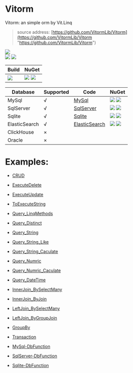 ﻿
# Vitorm
Vitorm: an simple orm by Vit.Linq
>source address: [https://github.com/VitormLib/Vitorm](https://github.com/VitormLib/Vitorm "https://github.com/VitormLib/Vitorm")    

![](https://img.shields.io/github/license/VitormLib/Vitorm.svg)  
![](https://img.shields.io/github/repo-size/VitormLib/Vitorm.svg)  ![](https://img.shields.io/github/last-commit/VitormLib/Vitorm.svg)  
 

| Build | NuGet |
| -------- | -------- |
|![](https://github.com/VitormLib/Vitorm/workflows/ki_devops3/badge.svg) | [![](https://img.shields.io/nuget/v/Vitorm.svg)](https://www.nuget.org/packages/Vitorm) ![](https://img.shields.io/nuget/dt/Vitorm.svg) |



| Database | Supported | Code | NuGet |
| -------- | -------- | -------- | -------- |
| MySql         |   √   | [MySql](src/develop/src/Vitorm.MySql)             |  [![](https://img.shields.io/nuget/v/Vitorm.MySql.svg)](https://www.nuget.org/packages/Vitorm.MySql) ![](https://img.shields.io/nuget/dt/Vitorm.MySql.svg)   |
| SqlServer     |   √   | [SqlServer](src/develop/src/Vitorm.SqlServer)     |  [![](https://img.shields.io/nuget/v/Vitorm.SqlServer.svg)](https://www.nuget.org/packages/Vitorm.SqlServer) ![](https://img.shields.io/nuget/dt/Vitorm.SqlServer.svg)   |
| Sqlite        |   √   | [Sqlite](src/develop/src/Vitorm.Sqlite)           |  [![](https://img.shields.io/nuget/v/Vitorm.Sqlite.svg)](https://www.nuget.org/packages/Vitorm.Sqlite) ![](https://img.shields.io/nuget/dt/Vitorm.Sqlite.svg)   |
| ElasticSearch |   √   | [ElasticSearch](https://github.com/VitormLib/Vitorm.ElasticSearch)     |  [![](https://img.shields.io/nuget/v/Vitorm.ElasticSearch.svg)](https://www.nuget.org/packages/Vitorm.ElasticSearch) ![](https://img.shields.io/nuget/dt/Vitorm.ElasticSearch.svg)   |
| ClickHouse    |   ×   |      |      |
| Oracle        |   ×   |      |      |





# Examples:  
- [CRUD](test/Vitorm.Sqlite.MsTest/CommonTest/CRUD_Test.cs)    
- [ExecuteDelete](test/Vitorm.Sqlite.MsTest/CommonTest/Orm_Extensions_ExecuteDelete_Test.cs)    
- [ExecuteUpdate](test/Vitorm.Sqlite.MsTest/CommonTest/Orm_Extensions_ExecuteUpdate_Test.cs)    
- [ToExecuteString](test/Vitorm.Sqlite.MsTest/CommonTest/Orm_Extensions_ToExecuteString_Test.cs)    
    
- [Query_LinqMethods](test/Vitorm.Sqlite.MsTest/CommonTest/Query_LinqMethods_Test.cs)  
- [Query_Distinct](test/Vitorm.Sqlite.MsTest/CommonTest/Query_LinqMethods_Distinct_Test.cs)  
    
- [Query_String](test/Vitorm.Sqlite.MsTest/CommonTest/Query_Type_String_Test.cs)  
- [Query_String_Like](test/Vitorm.Sqlite.MsTest/CommonTest/Query_Type_String_Like_Test.cs)  
- [Query_String_Caculate](test/Vitorm.Sqlite.MsTest/CommonTest/Query_Type_String_Caculate_Test.cs)  
    
- [Query_Numric](test/Vitorm.Sqlite.MsTest/CommonTest/Query_Type_Numric_Test.cs)  
- [Query_Numric_Caculate](test/Vitorm.Sqlite.MsTest/CommonTest/Query_Type_Numric_Caculate_Test.cs)  
    
- [Query_DateTime](test/Vitorm.Sqlite.MsTest/CommonTest/Query_Type_DateTime_Test.cs)  
    
- [InnerJoin_BySelectMany](test/Vitorm.Sqlite.MsTest/CommonTest/Query_InnerJoin_BySelectMany_Test.cs)  
- [InnerJoin_ByJoin](test/Vitorm.Sqlite.MsTest/CommonTest/Query_InnerJoin_ByJoin_Test.cs)  
- [LeftJoin_BySelectMany](test/Vitorm.Sqlite.MsTest/CommonTest/Query_LeftJoin_BySelectMany_Test.cs)  
- [LeftJoin_ByGroupJoin](test/Vitorm.Sqlite.MsTest/CommonTest/Query_LeftJoin_ByGroupJoin_Test.cs)  
    
- [GroupBy](test/Vitorm.Sqlite.MsTest/CommonTest/Query_Group_Test.cs)  
- [Transaction](test/Vitorm.Sqlite.MsTest/CommonTest/Transaction_Test.cs)  
    
- [MySql-DbFunction](test/Vitorm.MySql.MsTest/CustomTest/DbFunction_Test.cs)  
- [SqlServer-DbFunction](test/Vitorm.SqlServer.MsTest/CustomTest/DbFunction_Test.cs)  
- [Sqlite-DbFunction](test/Vitorm.Sqlite.MsTest/CustomTest/DbFunction_Test.cs)  

